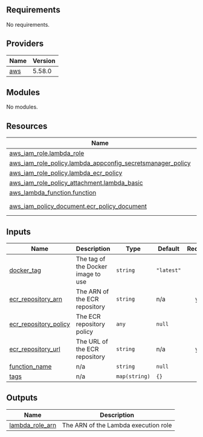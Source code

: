<!-- BEGIN_TF_DOCS -->
## Requirements

No requirements.

## Providers

| Name | Version |
|------|---------|
| <a name="provider_aws"></a> [aws](#provider\_aws) | 5.58.0 |

## Modules

No modules.

## Resources

| Name | Type |
|------|------|
| [aws_iam_role.lambda_role](https://registry.terraform.io/providers/hashicorp/aws/latest/docs/resources/iam_role) | resource |
| [aws_iam_role_policy.lambda_appconfig_secretsmanager_policy](https://registry.terraform.io/providers/hashicorp/aws/latest/docs/resources/iam_role_policy) | resource |
| [aws_iam_role_policy.lambda_ecr_policy](https://registry.terraform.io/providers/hashicorp/aws/latest/docs/resources/iam_role_policy) | resource |
| [aws_iam_role_policy_attachment.lambda_basic](https://registry.terraform.io/providers/hashicorp/aws/latest/docs/resources/iam_role_policy_attachment) | resource |
| [aws_lambda_function.function](https://registry.terraform.io/providers/hashicorp/aws/latest/docs/resources/lambda_function) | resource |
| [aws_iam_policy_document.ecr_policy_document](https://registry.terraform.io/providers/hashicorp/aws/latest/docs/data-sources/iam_policy_document) | data source |

## Inputs

| Name | Description | Type | Default | Required |
|------|-------------|------|---------|:--------:|
| <a name="input_docker_tag"></a> [docker\_tag](#input\_docker\_tag) | The tag of the Docker image to use | `string` | `"latest"` | no |
| <a name="input_ecr_repository_arn"></a> [ecr\_repository\_arn](#input\_ecr\_repository\_arn) | The ARN of the ECR repository | `string` | n/a | yes |
| <a name="input_ecr_repository_policy"></a> [ecr\_repository\_policy](#input\_ecr\_repository\_policy) | The ECR repository policy | `any` | `null` | no |
| <a name="input_ecr_repository_url"></a> [ecr\_repository\_url](#input\_ecr\_repository\_url) | The URL of the ECR repository | `string` | n/a | yes |
| <a name="input_function_name"></a> [function\_name](#input\_function\_name) | n/a | `string` | `null` | no |
| <a name="input_tags"></a> [tags](#input\_tags) | n/a | `map(string)` | `{}` | no |

## Outputs

| Name | Description |
|------|-------------|
| <a name="output_lambda_role_arn"></a> [lambda\_role\_arn](#output\_lambda\_role\_arn) | The ARN of the Lambda execution role |
<!-- END_TF_DOCS -->